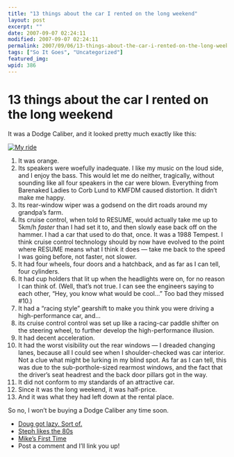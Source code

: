 ```yaml
---
title: "13 things about the car I rented on the long weekend"
layout: post
excerpt: ""
date: 2007-09-07 02:24:11
modified: 2007-09-07 02:24:11
permalink: 2007/09/06/13-things-about-the-car-i-rented-on-the-long-weekend/index.html
tags: ["So It Goes", "Uncategorized"]
featured_img: 
wpid: 386
---
```


# 13 things about the car I rented on the long weekend

It was a Dodge Caliber, and it looked pretty much exactly like this:

[![My ride](http://farm2.static.flickr.com/1320/1309392938_3e945f7e08.jpg)](http://www.flickr.com/photos/pj/1309392938/ "Photo Sharing")

1. It was orange.
2. Its speakers were woefully inadequate. I like my music on the loud side, and I enjoy the bass. This would let me do neither, tragically, without sounding like all four speakers in the car were blown. Everything from Barenaked Ladies to Corb Lund to KMFDM caused distortion. It didn’t make me happy.
3. Its rear-window wiper was a godsend on the dirt roads around my grandpa’s farm.
4. Its cruise control, when told to RESUME, would actually take me up to 5km/h *faster* than I had set it to, and then slowly ease back off on the hammer. I had a car that used to do that, once. It was a 1988 Tempest. I think cruise control technology should by now have evolved to the point where RESUME means what I think it does — take me back to the speed I was going before, not faster, not slower.
5. It had four wheels, four doors and a hatchback, and as far as I can tell, four cylinders.
6. It had cup holders that lit up when the headlights were on, for no reason I can think of. (Well, that’s not true. I can see the engineers saying to each other, “Hey, you know what would be cool…” Too bad they missed #10.)
7. It had a “racing style” gearshift to make you think you were driving a high-performance car, and…
8. its cruise control control was set up like a racing-car paddle shifter on the steering wheel, to further develop the high-performance illusion.
9. It had decent acceleration.
10. It had the worst visibility out the rear windows — I dreaded changing lanes, because all I could see when I shoulder-checked was car interior. Not a clue what might be lurking in my blind spot. As far as I can tell, this was due to the sub-porthole-sized rearmost windows, and the fact that the driver’s seat headrest and the back door pillars got in the way.
11. It did not conform to my standards of an attractive car.
12. Since it was the long weekend, it was half-price.
13. And it was what they had left down at the rental place.

So no, I won’t be buying a Dodge Caliber any time soon.

- [Doug got lazy. Sort of.](http://ballsandwalnuts.com/?p=2335)
- [Steph likes the 80s](http://steph.lalaland.nu/?p=107)
- [Mike’s First Time](http://mikeslifeis.blogspot.com/2007/09/my-first-thursday-thriteen.html)
- Post a comment and I’ll link you up!